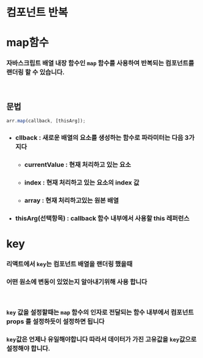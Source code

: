 # 컴포넌트 반복

# map함수

### 자바스크립트 배열 내장 함수인 `map` 함수를 사용하여 반복되는 컴포넌트를 랜더링 할 수 있습니다.

<br>

## 문법

```js
arr.map(callback, [thisArg]);
```

- ### cllback : 새로운 배열의 요소를 생성하는 함수로 파라미터는 다음 3가지다
  - ### currentValue : 현재 처리하고 있는 요소
  - ### index : 현재 처리하고 있는 요소의 index 값
  - ### array : 현재 처리하고있는 원본 배열
- ### thisArg(선택항목) : callback 함수 내부에서 사용할 this 레퍼런스

# key

### 리액트에서 `key`는 컴포넌트 배열을 랜더링 했을때

### 어떤 원소에 변동이 있었는지 알아내기위해 사용 합니다

<br>

### `key` 값을 설정할때는 `map` 함수의 인자로 전달되는 함수 내부에서 컴포넌트 props 를 설정하듯이 설정하면 됩니다

### `key`값은 언제나 유일해야합니다 따라서 데이터가 가진 고유값을 `key`값으로 설정해야 합니다.
